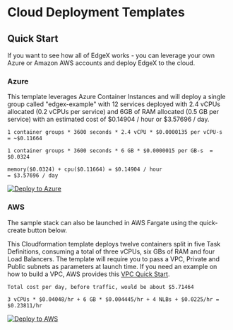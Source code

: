 # Cloud Deployment Templates

## Quick Start

If you want to see how all of EdgeX works - you can leverage your own Azure or Amazon AWS accounts and deploy EdgeX to the cloud.

### Azure
This template leverages Azure Container Instances and will deploy a single group called "edgex-example" with 12 services deployed with 2.4 vCPUs allocated (0.2 vCPUs per service) and 6GB of RAM allocated (0.5 GB per service) with an estimated cost of $0.14904 / hour or $3.57696 / day. 
```
1 container groups * 3600 seconds * 2.4 vCPU * $0.0000135 per vCPU-s  = ~$0.11664

1 container groups * 3600 seconds * 6 GB * $0.0000015 per GB-s  = $0.0324

memory($0.0324) + cpu($0.11664) = $0.14904 / hour
= $3.57696 / day
```
[![Deploy to Azure](https://aka.ms/deploytoazurebutton)](https://portal.azure.com/#create/Microsoft.Template/uri/https%3A%2F%2Fraw.githubusercontent.com%2Fedgexfoundry-holding%2Fapp-service-examples%2Fmaster%2Ftemplates%2Fazuredeploy.json)

### AWS
The sample stack can also be launched in AWS Fargate using the quick-create button below.

This Cloudformation template deploys twelve containers split in five Task Definitions, consuming a total of three vCPUs, six GBs of RAM and four Load Balancers.
The template will require you to pass a VPC, Private and Public subnets as parameters at launch time. If you need an example on how to build a VPC, AWS provides this [VPC Quick Start](https://aws.amazon.com/quickstart/architecture/vpc/).

```
Total cost per day, before traffic, would be about $5.71464

3 vCPUs * $0.04048/hr + 6 GB * $0.004445/hr + 4 NLBs + $0.0225/hr = $0.23811/hr
```
[![Deploy to AWS](https://s3.amazonaws.com/cloudformation-examples/cloudformation-launch-stack.png)](https://us-west-2.console.aws.amazon.com/cloudformation/home?region=us-west-2#/stacks/quickcreate?templateUrl=https%3A%2F%2Fraw.githubusercontent.com%2Fedgexfoundry-holding%2Fapp-service-examples%2Fmaster%2Ftemplates%2Faws-fargate.yaml&stackName=edgex-sample)

